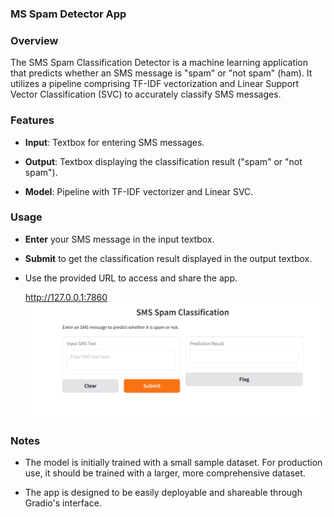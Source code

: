 ### MS Spam Detector App

### Overview

The SMS Spam Classification Detector is a machine learning application that predicts whether an SMS message is "spam" or "not spam" (ham). It utilizes a pipeline comprising TF-IDF vectorization and Linear Support Vector Classification (SVC) to accurately classify SMS messages.

### Features

-   **Input**: Textbox for entering SMS messages.
    
-   **Output**: Textbox displaying the classification result ("spam" or "not spam").
       
-   **Model**: Pipeline with TF-IDF vectorizer and Linear SVC.

### Usage

-   **Enter** your SMS message in the input textbox.
    
-   **Submit** to get the classification result displayed in the output textbox.
    
-   Use the provided URL to access and share the app.


    http://127.0.0.1:7860
    ![sms_spam_interface.](sms_spam_interf.png)

### Notes

-   The model is initially trained with a small sample dataset. For production use, it should be trained with a larger, more comprehensive dataset.
    
-   The app is designed to be easily deployable and shareable through Gradio's interface.